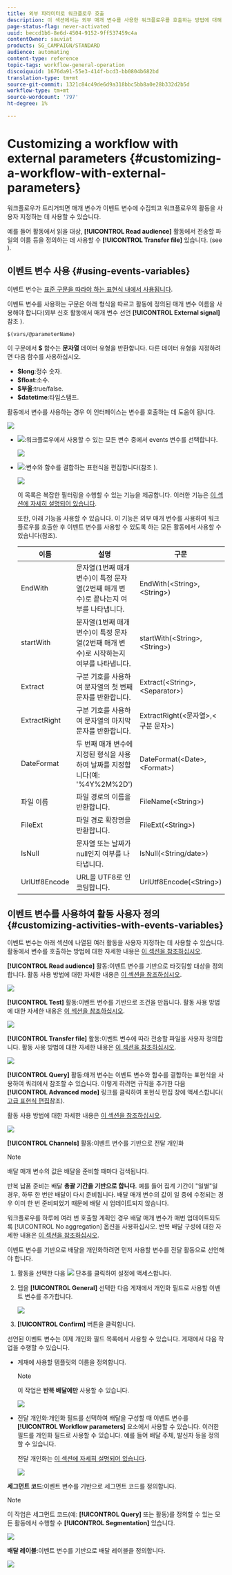 ```yaml
---
title: 외부 파라미터로 워크플로우 호출
description: 이 섹션에서는 외부 매개 변수를 사용한 워크플로우를 호출하는 방법에 대해 자세히 설명합니다.
page-status-flag: never-activated
uuid: beccd1b6-8e6d-4504-9152-9ff537459c4a
contentOwner: sauviat
products: SG_CAMPAIGN/STANDARD
audience: automating
content-type: reference
topic-tags: workflow-general-operation
discoiquuid: 1676da91-55e3-414f-bcd3-bb0804b682bd
translation-type: tm+mt
source-git-commit: 1321c84c49de6d9a318bbc5bb8a0e28b332d2b5d
workflow-type: tm+mt
source-wordcount: '797'
ht-degree: 1%

---
```



# Customizing a workflow with external parameters {#customizing-a-workflow-with-external-parameters}

워크플로우가 트리거되면 매개 변수가 이벤트 변수에 수집되고 워크플로우의 활동을 사용자 지정하는 데 사용할 수 있습니다.

예를 들어 활동에서 읽을 대상, **[!UICONTROL Read audience]** 활동에서 전송할 파일의 이름 등을 정의하는 데 사용할 수 **[!UICONTROL Transfer file]** 있습니다. (see [](../../automating/using/customizing-workflow-external-parameters.md)).

## 이벤트 변수 사용 {#using-events-variables}

이벤트 변수는 [표준 구문을 따라야 하는 표현식 내에서 사용됩니다](../../automating/using/advanced-expression-editing.md#standard-syntax).

이벤트 변수를 사용하는 구문은 아래 형식을 따르고 활동에 정의된 매개 변수 이름을 사용해야 합니다(외부 신호 활동에서 매개 변수 선언 **[!UICONTROL External signal]** 참조 [](../../automating/using/declaring-parameters-external-signal.md)).

```
$(vars/@parameterName)
```

이 구문에서 **$** 함수는 **문자열** 데이터 유형을 반환합니다. 다른 데이터 유형을 지정하려면 다음 함수를 사용하십시오.

* **$long**:정수 숫자.
* **$float**:소수.
* **$부울**:true/false.
* **$datetime**:타임스탬프.

활동에서 변수를 사용하는 경우 이 인터페이스는 변수를 호출하는 데 도움이 됩니다.

![](assets/extsignal_callparameter.png)

* ![](assets/extsignal_picker.png):워크플로우에서 사용할 수 있는 모든 변수 중에서 events 변수를 선택합니다.

   ![](assets/wkf_test_activity_variables.png)

* ![](assets/extsignal_expression_editor.png):변수와 함수를 결합하는 표현식을 편집합니다(참조 [](../../automating/using/advanced-expression-editing.md)).

   ![](assets/wkf_test_activity_variables_expression.png)

   이 목록은 복잡한 필터링을 수행할 수 있는 기능을 제공합니다. 이러한 기능은 [이 섹션에 자세히 설명되어 있습니다](../../automating/using/list-of-functions.md).

   또한, 아래 기능을 사용할 수 있습니다. 이 기능은 외부 매개 변수를 사용하여 워크플로우를 호출한 후 이벤트 변수를 사용할 수 있도록 하는 모든 활동에서 사용할 수 있습니다(참조). [](../../automating/using/customizing-workflow-external-parameters.md#customizing-activities-with-events-variables)

   | 이름 | 설명 | 구문 |
   ---------|----------|---------
   | EndWith | 문자열(1번째 매개 변수)이 특정 문자열(2번째 매개 변수)로 끝나는지 여부를 나타냅니다. | EndWith(&lt;String>,&lt;String>) |
   | startWith | 문자열(1번째 매개 변수)이 특정 문자열(2번째 매개 변수)로 시작하는지 여부를 나타냅니다. | startWith(&lt;String>,&lt;String>) |
   | Extract | 구분 기호를 사용하여 문자열의 첫 번째 문자를 반환합니다. | Extract(&lt;String>,&lt;Separator>) |
   | ExtractRight | 구분 기호를 사용하여 문자열의 마지막 문자를 반환합니다. | ExtractRight(&lt;문자열>,&lt;구분 문자>) |
   | DateFormat | 두 번째 매개 변수에 지정된 형식을 사용하여 날짜를 지정합니다(예: &#39;%4Y%2M%2D&#39;) | DateFormat(&lt;Date>,&lt;Format>) |
   | 파일 이름 | 파일 경로의 이름을 반환합니다. | FileName(&lt;String>) |
   | FileExt | 파일 경로 확장명을 반환합니다. | FileExt(&lt;String>) |
   | IsNull | 문자열 또는 날짜가 null인지 여부를 나타냅니다. | IsNull(&lt;String/date>) |
   | UrlUtf8Encode | URL을 UTF8로 인코딩합니다. | UrlUtf8Encode(&lt;String>) |

## 이벤트 변수를 사용하여 활동 사용자 정의 {#customizing-activities-with-events-variables}

이벤트 변수는 아래 섹션에 나열된 여러 활동을 사용자 지정하는 데 사용할 수 있습니다. 활동에서 변수를 호출하는 방법에 대한 자세한 내용은 [이 섹션을 참조하십시오](../../automating/using/customizing-workflow-external-parameters.md#using-events-variables).

**[!UICONTROL Read audience]** 활동:이벤트 변수를 기반으로 타깃팅할 대상을 정의합니다. 활동 사용 방법에 대한 자세한 내용은 [이 섹션을 참조하십시오](../../automating/using/read-audience.md).

![](assets/extsignal_activities_audience.png)

**[!UICONTROL Test]** 활동:이벤트 변수를 기반으로 조건을 만듭니다. 활동 사용 방법에 대한 자세한 내용은 [이 섹션을 참조하십시오](../../automating/using/test.md).

![](assets/extsignal_activities_test.png)

**[!UICONTROL Transfer file]** 활동:이벤트 변수에 따라 전송할 파일을 사용자 정의합니다. 활동 사용 방법에 대한 자세한 내용은 [이 섹션을 참조하십시오](../../automating/using/transfer-file.md).

![](assets/extsignal_activities_transfer.png)

**[!UICONTROL Query]** 활동:매개 변수는 이벤트 변수와 함수를 결합하는 표현식을 사용하여 쿼리에서 참조할 수 있습니다. 이렇게 하려면 규칙을 추가한 다음 **[!UICONTROL Advanced mode]** 링크를 클릭하여 표현식 편집 창에 액세스합니다( [고급 표현식 편집](../../automating/using/advanced-expression-editing.md)참조).

활동 사용 방법에 대한 자세한 내용은 [이 섹션을 참조하십시오](../../automating/using/query.md).

![](assets/extsignal_activities_query.png)

**[!UICONTROL Channels]** 활동:이벤트 변수를 기반으로 전달 개인화

>[!NOTE]
>
>배달 매개 변수의 값은 배달을 준비할 때마다 검색됩니다.
>
>반복 납품 준비는 배달 **총괄 기간을 기반으로 합니다**. 예를 들어 집계 기간이 &quot;일별&quot;일 경우, 하루 한 번만 배달이 다시 준비됩니다. 배달 매개 변수의 값이 일 중에 수정되는 경우 이미 한 번 준비되었기 때문에 배달 시 업데이트되지 않습니다.
>
>워크플로우를 하루에 여러 번 호출할 계획인 경우 배달 매개 변수가 매번 업데이트되도록 [!UICONTROL No aggregation] 옵션을 사용하십시오. 반복 배달 구성에 대한 자세한 내용은 [이 섹션을 참조하십시오](/help/automating/using/email-delivery.md#configuration).

이벤트 변수를 기반으로 배달을 개인화하려면 먼저 사용할 변수를 전달 활동으로 선언해야 합니다.

1. 활동을 선택한 다음 ![](assets/dlv_activity_params-24px.png) 단추를 클릭하여 설정에 액세스합니다.
1. 탭을 **[!UICONTROL General]** 선택한 다음 게재에서 개인화 필드로 사용할 이벤트 변수를 추가합니다.

   ![](assets/extsignal_activities_delivery.png)

1. **[!UICONTROL Confirm]** 버튼을 클릭합니다.

선언된 이벤트 변수는 이제 개인화 필드 목록에서 사용할 수 있습니다. 게재에서 다음 작업을 수행할 수 있습니다.

* 게재에 사용할 템플릿의 이름을 정의합니다.

   >[!NOTE]
   >
   >이 작업은 **반복 배달에만** 사용할 수 있습니다.

   ![](assets/extsignal_activities_template.png)

* 전달 개인화:개인화 필드를 선택하여 배달을 구성할 때 이벤트 변수를 **[!UICONTROL Workflow parameters]** 요소에서 사용할 수 있습니다. 이러한 필드를 개인화 필드로 사용할 수 있습니다. 예를 들어 배달 주체, 발신자 등을 정의할 수 있습니다.

   전달 개인화는 [이 섹션에 자세히 설명되어 있습니다](../../designing/using/personalization.md).

   ![](assets/extsignal_activities_perso.png)

**세그먼트 코드**:이벤트 변수를 기반으로 세그먼트 코드를 정의합니다.

>[!NOTE]
>
>이 작업은 세그먼트 코드(예: **[!UICONTROL Query]** 또는 활동)를 정의할 수 있는 모든 활동에서 수행할 수 **[!UICONTROL Segmentation]** 있습니다.

![](assets/extsignal_activities_segment.png)

**배달 레이블**:이벤트 변수를 기반으로 배달 레이블을 정의합니다.

![](assets/extsignal_activities_label.png)

